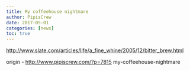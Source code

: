 ```yaml
---
title: My coffeehouse nightmare
author: PipisCrew
date: 2017-05-01
categories: [news]
toc: true
---
```


http://www.slate.com/articles/life/a_fine_whine/2005/12/bitter_brew.html

origin - http://www.pipiscrew.com/?p=7815 my-coffeehouse-nightmare